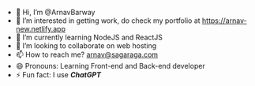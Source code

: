 - 👋 Hi, I’m @ArnavBarway
- 👀 I’m interested in getting work, do check my portfolio at https://arnav-new.netlify.app
- 🌱 I’m currently learning NodeJS and ReactJS
- 💞️ I’m looking to collaborate on web hosting
- 📫 How to reach me? arnav@sagaraga.com
- 😄 Pronouns: Learning Front-end and Back-end developer
- ⚡ Fun fact: I use ***ChatGPT***

<!---
ArnavBarway/ArnavBarway is a ✨ special ✨ repository because its `README.md` (this file) appears on your GitHub profile.
You can click the Preview link to take a look at your changes.
--->
